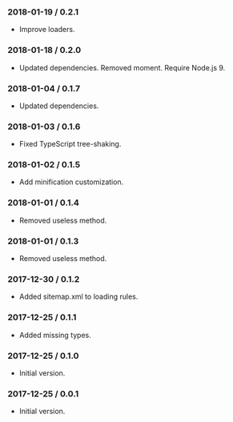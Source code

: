 ### 2018-01-19 / 0.2.1

* Improve loaders.

### 2018-01-18 / 0.2.0

* Updated dependencies. Removed moment. Require Node.js 9.

### 2018-01-04 / 0.1.7

* Updated dependencies.

### 2018-01-03 / 0.1.6

* Fixed TypeScript tree-shaking.

### 2018-01-02 / 0.1.5

* Add minification customization.

### 2018-01-01 / 0.1.4

* Removed useless method.

### 2018-01-01 / 0.1.3

* Removed useless method.

### 2017-12-30 / 0.1.2

* Added sitemap.xml to loading rules.

### 2017-12-25 / 0.1.1

* Added missing types.

### 2017-12-25 / 0.1.0

* Initial version.

### 2017-12-25 / 0.0.1

* Initial version.
